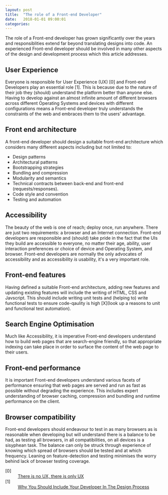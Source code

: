 ```yaml
---
layout: post
title:  "The role of a Front-end Developer"
date:   2018-01-01 09:00:01
categories:
---
```


The role of a Front-end developer has grown significantly over the years and responsiblities extend far beyond translating designs into code. An experienced Front-end developer should be involved in many other aspects of the design and development process which this article addresses.

## User Experience

Everyone is responsible for User Experience (UX) [0] and Front-end Developers play an essential role [1]. This is because due to the nature of their job they (should) understand the platform better than anyone else. Having to develop against an almost infinite amount of different browsers across different Operating Systems and devices with different configurations means a Front-end developer truly understands the constraints of the web and embraces them to the users' advantage.

## Front end architecture

A front-end developer should design a suitable front-end architecture which considers many different aspects including but not limited to:

* Design patterns
* Architectural patterns
* Bootstrapping strategies
* Bundling and compression
* Modularity and semantics
* Technical contracts between back-end and front-end (requests/responses).
* Code style and convention
* Testing and automation

## Accessibility

The beauty of the web is one of reach; deploy once, run anywhere. There are just two requirements: a browser and an Internet connection. Front-end developers are responsible and (should) take pride in the fact that the UIs they build are accessible to everyone, no matter their age, ability, user interaction preferences or choice of device and Operating System, and browser. Front-end developers are normally the only advocates of accessibility and as accessibility *is* usability, it's a very important role.

## Front-end features

Having defined a suitable Front-end architecture, adding new features and updating existing features will include the writing of HTML, CSS and Javscript. This should include writing unit tests and (helping to) write functional tests to ensure code-qaulity is high  [X](look up a reasons to unit and functional test automation).

## Search Engine Optimisation

Much like Accessibility, it is imperative Front-end developers understand how to build web pages that are search-engine friendly, so that appropriate indexing can take place in order to surface the content of the web page to their users.

## Front-end performance

It is important Front-end developers understand various facets of performance ensuring that web pages are served and run as fast as possible without degrading the experience. This includes expert understanding of browser caching, compression and bundling and runtime performance on the client.

## Browser compatibility

Front-end developers should endeavour to test in as many browsers as is reasonable when developing but will understand there is a balance to be had, as testing all browsers, in all compatibilities, on all devices is a sisyphean task. The balance can only be struck through experience of knowing which spread of browsers should be tested and at which frequency. Leaning on feature-detection and testing minimises the worry behind lack of browser testing coverage.

<dl>
	<dt class="citation" id="ref0">[0]</dt>
	<dd><a href="http://www.disambiguity.com/there-is-no-ux/">There is no UX, there is only UX</a></dd>
	<dt class="citation" id="ref1">[1]</dt>
	<dd><a href="http://www.smashingmagazine.com/2014/11/21/why-you-should-include-your-developer-in-the-design-process/">Why You Should Include Your Developer In The Design Process</a></dd>
</dl>